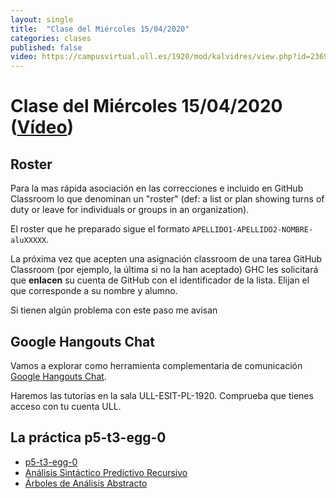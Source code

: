 ```yaml
---
layout: single
title:  "Clase del Miércoles 15/04/2020"
categories: clases
published: false
video: https://campusvirtual.ull.es/1920/mod/kalvidres/view.php?id=236926&forceview=1
---
```


# Clase del Miércoles 15/04/2020  ([Vídeo]({{page.video}}))

## Roster

Para la mas rápida asociación en las correcciones e incluido en GitHub Classroom lo que denominan un "roster" (def: a list or plan showing turns of duty or leave for individuals or groups in an organization). 

El roster  que he preparado sigue el formato 
`APELLIDO1-APELLIDO2-NOMBRE-aluXXXXX`.

La próxima vez que acepten una asignación classroom de una tarea GitHub Classroom (por ejemplo, la última si no la han aceptado)  GHC les solicitará que **enlacen** su cuenta de GitHub con el identificador de la lista. Elijan el que corresponde a su nombre y alumno.

Si tienen algún problema con este paso me avisan

## Google Hangouts Chat

Vamos a explorar como herramienta complementaria de comunicación [Google Hangouts Chat]({{site.baseurl}}/tema0-introduccion-a-pl/practicas/hangoutschat/). 

Haremos las tutorías en la sala ULL-ESIT-PL-1920. Comprueba que tienes acceso con tu cuenta ULL.



## La práctica p5-t3-egg-0

* [p5-t3-egg-0]({{site.baseurl}}/tema3-analisis-descendente-predictivo-recursivo/practicas/p5-t3-egg-0/)
* [Análisis Sintáctico Predictivo Recursivo]({{site.baseurl}}/tema3-analisis-descendente-predictivo-recursivo/pdr-teoria)
* [Árboles de Análisis Abstracto]({{site.baseurl}}/tema3-analisis-descendente-predictivo-recursivo/ast-description)